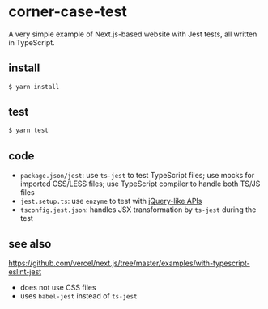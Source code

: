 # corner-case-test

A very simple example of Next.js-based website with Jest tests, all written in TypeScript.

## install

```sh
$ yarn install
```

## test

```sh
$ yarn test
```

## code

- `package.json/jest`: use `ts-jest` to test TypeScript files; use mocks for imported CSS/LESS files; use TypeScript compiler to handle both TS/JS files
- `jest.setup.ts`: use `enzyme` to test with [jQuery-like APIs](https://github.com/airbnb/enzyme#readme)
- `tsconfig.jest.json`: handles JSX transformation by `ts-jest` during the test

## see also

https://github.com/vercel/next.js/tree/master/examples/with-typescript-eslint-jest

- does not use CSS files
- uses `babel-jest` instead of `ts-jest`
